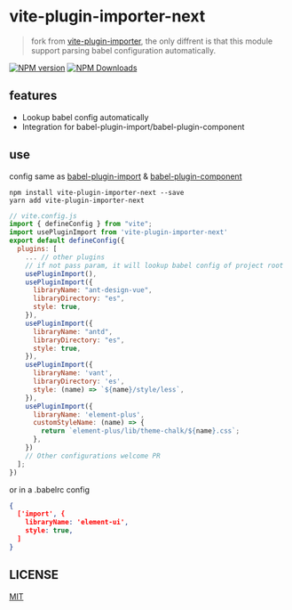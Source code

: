 # vite-plugin-importer-next

> fork from [vite-plugin-importer](https://github.com/ajuner/vite-plugin-importer), the only diffrent is that this module support parsing babel configuration automatically.

[![NPM version](https://img.shields.io/npm/v/vite-plugin-importer-next.svg)](https://npmjs.org/package//vite-plugin-importer-next)
[![NPM Downloads](https://img.shields.io/npm/dm/vite-plugin-importer-next.svg)](https://npmjs.org/package//vite-plugin-importer-next)


## features
- Lookup babel config automatically
- Integration for babel-plugin-import/babel-plugin-component

## use

config same as [babel-plugin-import](https://github.com/ant-design/babel-plugin-import) & [babel-plugin-component](https://github.com/ElementUI/babel-plugin-component)

```
npm install vite-plugin-importer-next --save
yarn add vite-plugin-importer-next
```

```js
// vite.config.js
import { defineConfig } from "vite";
import usePluginImport from 'vite-plugin-importer-next'
export default defineConfig({
  plugins: [
    ... // other plugins
    // if not pass param, it will lookup babel config of project root
    usePluginImport(),
    usePluginImport({
      libraryName: "ant-design-vue",
      libraryDirectory: "es",
      style: true,
    }),
    usePluginImport({
      libraryName: "antd",
      libraryDirectory: "es",
      style: true,
    }),
    usePluginImport({
      libraryName: 'vant',
      libraryDirectory: 'es',
      style: (name) => `${name}/style/less`,
    }),
    usePluginImport({
      libraryName: 'element-plus',
      customStyleName: (name) => {
        return `element-plus/lib/theme-chalk/${name}.css`;
      },
    })
    // Other configurations welcome PR
  ];
})

```

or in a .babelrc config
```json
{
  ['import', {
    libraryName: 'element-ui',
    style: true,
  ]
}
```

## LICENSE

[MIT](./LICENSE)

